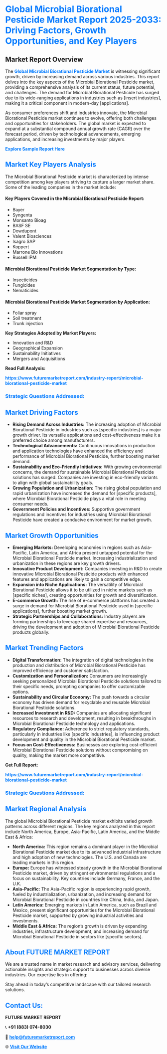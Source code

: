 <h1 style="color: #007BFF;">Global Microbial Biorational Pesticide Market Report 2025-2033: Driving Factors, Growth Opportunities, and Key Players</h1>

<section id="overview">
<h2>Market Report Overview</h2>
<p>The <a href="https://www.futuremarketreport.com/industry-report/microbial-biorational-pesticide-market" style="color: #007BFF; text-decoration: none;"><strong>Global Microbial Biorational Pesticide Market</strong></a> is witnessing significant growth, driven by increasing demand across various industries. This report delves into the key aspects of the Microbial Biorational Pesticide market, providing a comprehensive analysis of its current status, future potential, and challenges. The demand for Microbial Biorational Pesticide has surged due to its wide-ranging applications in industries such as [insert industries], making it a critical component in modern-day [applications].</p>
<p>As consumer preferences shift and industries innovate, the Microbial Biorational Pesticide market continues to evolve, offering both challenges and opportunities for stakeholders. The global market is expected to expand at a substantial compound annual growth rate (CAGR) over the forecast period, driven by technological advancements, emerging applications, and increasing investments by major players.</p>
</section>

<section id="overview">
<p><a href="https://www.futuremarketreport.com/request-sample/reportId=53094" style="color: #007BFF; text-decoration: none;"><strong>Explore Sample Report Here</strong></a></p>
</section>

<section id="key-players">
<h2 style="color: #007BFF;">Market Key Players Analysis</h2>
<p>The Microbial Biorational Pesticide market is characterized by intense competition among key players striving to capture a larger market share. Some of the leading companies in the market include:</p>
<h4>Key Players Covered in the Microbial Biorational Pesticide Report:</h4>
<ul><li>Bayer</li><li>Syngenta</li><li>Monsanto Bioag</li><li>BASF SE</li><li>Dowdupont</li><li>Valent Biosciences</li><li>Isagro SAP</li><li>Koppert</li><li>Marrone Bio Innovations</li><li>Russell IPM</li></ul>
<h4>Microbial Biorational Pesticide Market Segmentation by Type:</h4>
<ul><li>Insecticides</li><li>Fungicides</li><li>Nematicides</li></ul>

<h4>Microbial Biorational Pesticide Market Segmentation by Application:</h4>
<ul><li>Foliar spray</li><li>Soil treatment</li><li>Trunk injection</li></ul>
<p><strong>Key Strategies Adopted by Market Players:</strong></p>
<ul>
<li>Innovation and R&D</li>
<li>Geographical Expansion</li>
<li>Sustainability Initiatives</li>
<li>Mergers and Acquisitions</li>
</ul>
</section>

<section>
<p><strong>Read Full Analysis: </strong></p><a href="https://www.futuremarketreport.com/industry-report/microbial-biorational-pesticide-market" style="color: #007BFF; text-decoration: none;"><strong>https://www.futuremarketreport.com/industry-report/microbial-biorational-pesticide-market</strong></a>
<h3 style="color: #007BFF;">Strategic Questions Addressed:</h3>
</section>

<section id="driving-factors">
<h2 style="color: #007BFF;">Market Driving Factors</h2>
<ul>
<li><strong>Rising Demand Across Industries:</strong> The increasing adoption of Microbial Biorational Pesticide in industries such as [specific industries] is a major growth driver. Its versatile applications and cost-effectiveness make it a preferred choice among manufacturers.</li>
<li><strong>Technological Advancements:</strong> Continuous innovations in production and application technologies have enhanced the efficiency and performance of Microbial Biorational Pesticide, further boosting market demand.</li>
<li><strong>Sustainability and Eco-Friendly Initiatives:</strong> With growing environmental concerns, the demand for sustainable Microbial Biorational Pesticide solutions has surged. Companies are investing in eco-friendly variants to align with global sustainability goals.</li>
<li><strong>Growing Population and Urbanization:</strong> The rising global population and rapid urbanization have increased the demand for [specific products], where Microbial Biorational Pesticide plays a vital role in meeting consumer needs.</li>
<li><strong>Government Policies and Incentives:</strong> Supportive government regulations and incentives for industries using Microbial Biorational Pesticide have created a conducive environment for market growth.</li>
</ul>
</section>

<section id="growth-opportunities">
<h2 style="color: #007BFF;">Market Growth Opportunities</h2>
<ul>
<li><strong>Emerging Markets:</strong> Developing economies in regions such as Asia-Pacific, Latin America, and Africa present untapped potential for the Microbial Biorational Pesticide market. Increasing industrialization and urbanization in these regions are key growth drivers.</li>
<li><strong>Innovative Product Development:</strong> Companies investing in R&D to create innovative Microbial Biorational Pesticide products with enhanced features and applications are likely to gain a competitive edge.</li>
<li><strong>Expansion into Niche Applications:</strong> The versatility of Microbial Biorational Pesticide allows it to be utilized in niche markets such as [specific niches], creating opportunities for growth and diversification.</li>
<li><strong>E-commerce Growth:</strong> The rise of e-commerce platforms has created a surge in demand for Microbial Biorational Pesticide used in [specific applications], further boosting market growth.</li>
<li><strong>Strategic Partnerships and Collaborations:</strong> Industry players are forming partnerships to leverage shared expertise and resources, driving the development and adoption of Microbial Biorational Pesticide products globally.</li>
</ul>
</section>

<section id="trending-factors">
<h2 style="color: #007BFF;">Market Trending Factors</h2>
<ul>
<li><strong>Digital Transformation:</strong> The integration of digital technologies in the production and distribution of Microbial Biorational Pesticide has improved efficiency and customer satisfaction.</li>
<li><strong>Customization and Personalization:</strong> Consumers are increasingly seeking personalized Microbial Biorational Pesticide solutions tailored to their specific needs, prompting companies to offer customizable options.</li>
<li><strong>Sustainability and Circular Economy:</strong> The push towards a circular economy has driven demand for recyclable and reusable Microbial Biorational Pesticide solutions.</li>
<li><strong>Increased Investment in R&D:</strong> Companies are allocating significant resources to research and development, resulting in breakthroughs in Microbial Biorational Pesticide technology and applications.</li>
<li><strong>Regulatory Compliance:</strong> Adherence to strict regulatory standards, particularly in industries like [specific industries], is influencing product development and quality in the Microbial Biorational Pesticide market.</li>
<li><strong>Focus on Cost-Effectiveness:</strong> Businesses are exploring cost-efficient Microbial Biorational Pesticide solutions without compromising on quality, making the market more competitive.</li>
</ul>
</section>

<section>
<p><strong>Get Full Report: </strong></p><a href="https://www.futuremarketreport.com/industry-report/microbial-biorational-pesticide-market" style="color: #007BFF; text-decoration: none;"><strong>https://www.futuremarketreport.com/industry-report/microbial-biorational-pesticide-market</strong></a>
<h3 style="color: #007BFF;">Strategic Questions Addressed:</h3>
</section>


<section id="regional-analysis">
<h2 style="color: #007BFF;">Market Regional Analysis</h2>
<p>The global Microbial Biorational Pesticide market exhibits varied growth patterns across different regions. The key regions analyzed in this report include North America, Europe, Asia-Pacific, Latin America, and the Middle East & Africa:</p>
<ul>
<li><strong>North America:</strong> This region remains a dominant player in the Microbial Biorational Pesticide market due to its advanced industrial infrastructure and high adoption of new technologies. The U.S. and Canada are leading markets in this region.</li>
<li><strong>Europe:</strong> Europe has witnessed steady growth in the Microbial Biorational Pesticide market, driven by stringent environmental regulations and a focus on sustainability. Key countries include Germany, France, and the U.K.</li>
<li><strong>Asia-Pacific:</strong> The Asia-Pacific region is experiencing rapid growth, fueled by industrialization, urbanization, and increasing demand for Microbial Biorational Pesticide in countries like China, India, and Japan.</li>
<li><strong>Latin America:</strong> Emerging markets in Latin America, such as Brazil and Mexico, present significant opportunities for the Microbial Biorational Pesticide market, supported by growing industrial activities and investments.</li>
<li><strong>Middle East & Africa:</strong> The region’s growth is driven by expanding industries, infrastructure development, and increasing demand for Microbial Biorational Pesticide in sectors like [specific sectors].</li>
</ul>
</section>

<footer>
<h2 style="color: #007BFF;">About FUTURE MARKET REPORT</h2>
<p>We are a trusted name in market research and advisory services, delivering actionable insights and strategic support to businesses across diverse industries. Our expertise lies in offering:</p>

<p>Stay ahead in today’s competitive landscape with our tailored research solutions.</p>

<h2 style="color: #007BFF;">Contact Us:</h2>
<p><strong>FUTURE MARKET REPORT</strong></p>
<p>📞 <strong>+91 (883) 074-8030</strong></p>
<p>📧 <strong><a href="mailto:help@futuremarketreport.com" style="color: #007BFF;">help@futuremarketreport.com</a></strong></p>
<p>🌐 <strong><a href="https://www.futuremarketreport.com/" style="color: #007BFF;">Visit Our Website</a></strong></p>
</footer>